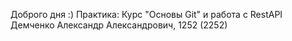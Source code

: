 Доброго дня :)
Практика: Курс "Основы Git" и работа с RestAPI
Демченко Александр Александрович, 1252 (2252)